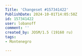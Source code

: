 ```yaml
---
Title: 'Changeset #157341422'
PublishDate: 2024-10-01T14:05:58Z
id: 157341422
user: lobanoff
comment: ''
created_by: JOSM/1.5 (19160 ru)
tags:
- Montenegro

---
```

